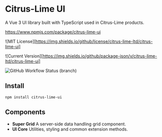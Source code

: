 # Citrus-Lime UI

A Vue 3 UI library built with TypeScript used in Citrus-Lime products.

https://www.npmjs.com/package/citrus-lime-ui

![MIT License][https://img.shields.io/github/license/citrus-lime-ltd/citrus-lime-ui]

![Current Version][https://img.shields.io/github/package-json/v/citrus-lime-ltd/citrus-lime-ui]

![GitHub Workflow Status (branch)](https://img.shields.io/github/workflow/status/Citrus-Lime-Ltd/citrus-lime-ui/build/master)

## Install

`npm install citrus-lime-ui`

## Components

- **Super Grid**
  A server-side data handling grid component.
- **UI Core**
  Utilities, styling and common extension methods.
